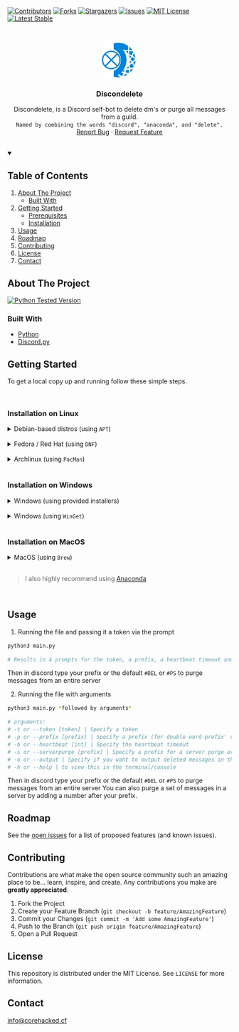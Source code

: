 [![Contributors][contributors-shield]][contributors-url]
[![Forks][forks-shield]][forks-url]
[![Stargazers][stars-shield]][stars-url]
[![Issues][issues-shield]][issues-url]
[![MIT License][license-shield]][license-url]
[![Latest Stable][releaselateststable-shield]][releaselateststable-url]




<!-- PROJECT LOGO -->
<br />
<p align="center">
  <a href="https://github.com/core-hacked/">
    <img src="logo.png" alt="Logo" width="80" height="80">
  </a>

  <h3 align="center">Discondelete</h3>

  <p align="center">
    Discondelete, is a Discord self-bot to delete dm's or purge all messages from a guild. <br/>
    <code>Named by combining the words "discord", "anaconda", and "delete".</code>
    <br />
    <a href="https://github.com/core-hacked/Discondelete/issues">Report Bug</a>
    ·
    <a href="https://github.com/core-hacked/Discondelete/issues">Request Feature</a>
    <br/>
    <br/>
  </p>
</p>



<!-- TABLE OF CONTENTS -->

<details open>
  <summary><h2>Table of Contents</h2></summary>
  <ol>
    <li>
      <a href="#about-the-project">About The Project</a>
      <ul>
        <li><a href="#built-with">Built With</a></li>
      </ul>
    </li>
    <li>
      <a href="#getting-started">Getting Started</a>
      <ul>
        <li><a href="#prerequisites">Prerequisites</a></li>
        <li><a href="#installation">Installation</a></li>
      </ul>
    </li>
    <li><a href="#usage">Usage</a></li>
    <li><a href="#roadmap">Roadmap</a></li>
    <li><a href="#contributing">Contributing</a></li>
    <li><a href="#license">License</a></li>
    <li><a href="#contact">Contact</a></li>
  </ol>
</details>



<!-- ABOUT THE PROJECT -->
## About The Project

[![Python Tested Version][python397test-shield]][releaselateststable-url]

### Built With

* [Python](https://www.python.org/)
* [Discord.py](https://github.com/Rapptz/discord.py)

<!-- GETTING STARTED -->
## Getting Started

To get a local copy up and running follow these simple steps.

<br/>

### Installation on Linux

<!-- Linux / Debian-based install -->
<details>
<summary> 
Debian-based distros (using <code>APT</code>)
</summary>

### Prerequisites

* Python
  ```sh
  sudo apt install python3
  ```
* Discord.py
  ```sh
  python3 -m pip install -U discord.py
  ```
* GIT
  ```sh
  sudo apt install git
  ```

### Installation
1. Clone the repo
   ```sh
   git clone https://github.com/core-hacked/Discondelete.git
   ```
2. Run the file with python
   ```sh
   python3 main.py
   ```
</details>
<br/>

<!-- Linux | Fedora/Red Hat (DNF) -->
<details>
<summary> 
Fedora / Red Hat (using <code>DNF</code>)
</summary>

### Prerequisites

* Python
  ```sh
  sudo dnf install python3
  ```
* Discord.py
  ```sh
  python3 -m pip install -U discord.py
  ```
* Git
  ```sh
  sudo dnf install git-all
  ```

### Installation
1. Clone the repo
   ```sh
   git clone https://github.com/core-hacked/Discondelete.git
   ```
2. Run the file with python
   ```sh
   python3 main.py
   ```
</details>
<br/>

<!-- Linux | Arch (Pacman) -->
<details>
<summary> 
Archlinux (using <code>PacMan</code>)
</summary>

### Prerequisites

* Python
  ```sh
  sudo pacman -S python
  ```
* Discord.py
  ```sh
  python3 -m pip install -U discord.py
  ```
* Git
  ```sh
  sudo pacman -S git
  ```

### Installation
1. Clone the repo
   ```sh
   git clone https://github.com/core-hacked/Discondelete.git
   ```
2. Run the file with python
   ```sh
   python3 main.py
   ```
</details>
<br/>

### Installation on Windows

<!-- Windows / Installers -->
<details>
<summary>
Windows (using provided installers)
</summary>
<br/>

1. Go to [python.org](https://www.python.org/downloads/) and download the latest version of Python (or 3.9.7).
2. Follow the installation wizard and install Python.
3. Go to [git-scm.com](https://git-scm.com/download/win), then download the installer (32-bit or 64-bit). 
4. follow the installation wizard and install Git.
5. Open command-prompt or PowerShell and install Discord.py using PIP. 
```bat
python3 -m pip install -U discord.py
```
6. Clone the repo using git.
```bat
git clone https://github.com/core-hacked/Discondelete.git
```
7. Change directory to the repo and run the file.
```bat
cd Discondelete
python3 main.py
```
</details>
<br/>

<!-- Windows / winget -->
<details>
<summary> 
Windows (using <code>WinGet</code>)
</summary>

### Prerequisites

* WinGet <br/>
  https://docs.microsoft.com/en-us/windows/package-manager/winget/
  <br/>

  > ⚠️ The winget command line tool is only supported on Windows 10 1709 (build 16299) or later at this time.
* Python
  ```powershell
  winget install -e --id Python.Python.3
  ```
* Discord.py
  ```powershell
  python3 -m pip install -U discord.py
  ```
* Git
  ```powershell
  winget install -e --id Git.Git
  ```

### Installation
1. Clone the repo
   ```bat
   git clone https://github.com/core-hacked/Discondelete.git
   ```
2. Run the file with python
   ```bat
   python3 main.py
   ```
</details>
<br/>

### Installation on MacOS

<!-- MacOS | Brew -->
<details>
<summary>
MacOS (using <code>Brew</code>)
</summary>

### Prerequisites

* [Brew](https://brew.sh/)
  ```sh
  /bin/bash -c "$(curl -fsSL https://raw.githubusercontent.com/Homebrew/install/HEAD/install.sh)"
  ```
* Python
  ```sh
  brew install python
  ```
* Discord.py
  ```sh
  python3 -m pip install -U discord.py
  ```
* Git
  ```sh
  brew install git
  ```

### Installation
1. Clone the repo
   ```sh
   git clone https://github.com/core-hacked/Discondelete.git
   ```
2. Run the file with python
   ```sh
   python3 main.py
   ```
</details>
<br/>

> I also highly recommend using [Anaconda](https://www.anaconda.com/)

<br/>

## Usage
1. Running the file and passing it a token via the prompt
  ```sh
  python3 main.py
  ```
  ```sh
  # Results in 4 prompts for the token, a prefix, a heartbeat timeout and the server purge prefix
  ```
  Then in discord type your prefix or the default ``#DEL`` or ``#PS`` to purge messages from an entire server

2. Running the file with arguments
  ```sh
  python3 main.py *followed by arguments*
  ```
  ```sh
  # arguments: 
  # -t or --token [token] | Specify a token
  # -p or --prefix [prefix] | Specify a prefix (for double word prefix' or ones with special char's use quotes)
  # -b or --heartbeat [int] | Specify the heartbeat timeout 
  # -s or --serverpurge [prefix] | Specify a prefix for a server purge or leave blank for default
  # -o or --output | Specify if you want to output deleted messages in the console
  # -h or --help | to view this in the terminal/console
  ```
  Then in discord type your prefix or the default ``#DEL`` or ``#PS`` to purge messages from an entire server
  You can also purge a set of messages in a server by adding a number after your prefix.

<!-- ROADMAP -->
## Roadmap

See the [open issues](https://github.com/core-hacked/Discondelete/issues) for a list of proposed features (and known issues).



<!-- CONTRIBUTING -->
## Contributing

Contributions are what make the open source community such an amazing place to be... learn, inspire, and create. Any contributions you make are **greatly appreciated**.

1. Fork the Project
2. Create your Feature Branch (`git checkout -b feature/AmazingFeature`)
3. Commit your Changes (`git commit -m 'Add some AmazingFeature'`)
4. Push to the Branch (`git push origin feature/AmazingFeature`)
5. Open a Pull Request



<!-- LICENSE -->
## License

This repository is distributed under the MIT License. See `LICENSE` for more information.



<!-- CONTACT -->
## Contact

[info@corehacked.cf](mailto:info@corehacked.cf)


<!-- MARKDOWN LINKS & IMAGES -->
<!-- https://www.markdownguide.org/basic-syntax/#reference-style-links -->
[contributors-shield]: https://img.shields.io/github/contributors/core-hacked/Discondelete.svg?colorA=1e1e28&colorB=E38C8F&style=for-the-badge&logo=starship%20style=for-the-badge
[contributors-url]: https://github.com/core-hacked/Discondelete/graphs/contributors
[forks-shield]: https://img.shields.io/github/forks/core-hacked/Discondelete.svg?colorA=1e1e28&colorB=A4B9EF&style=for-the-badge&logo=starship%20style=for-the-badge
[forks-url]: https://github.com/core-hacked/Discondelete/network/members
[stars-shield]: https://img.shields.io/github/stars/core-hacked/Discondelete.svg?colorA=1e1e28&colorB=EBDDAA&style=for-the-badge&logo=starship%20style=for-the-badge
[stars-url]: https://github.com/core-hacked/Discondelete/stargazers
[issues-shield]: https://img.shields.io/github/issues/core-hacked/Discondelete.svg?colorA=1e1e28&colorB=B1E3AD&style=for-the-badge&logo=starship%20style=for-the-badge
[issues-url]: https://github.com/core-hacked/Discondelete/issues
[license-shield]: https://img.shields.io/github/license/core-hacked/Discondelete.svg?colorA=1e1e28&colorB=F9C096&style=for-the-badge&logo=starship%20style=for-the-badge
[license-url]: https://github.com/core-hacked/Discondelete/blob/master/LICENSE
[python397test-shield]: https://img.shields.io/badge/Python%203.9.7-Working-green?colorA=1e1e28&colorB=B1E3AD&style=for-the-badge&logo=starship%20style=for-the-badge
[releaselateststable-shield]: https://img.shields.io/badge/Release-Stable%3A%20v1.2.2-blue?colorA=1e1e28&colorB=A4B9EF&style=for-the-badge&logo=starship%20style=for-the-badge
[releaselateststable-url]: https://github.com/core-hacked/Discondelete/releases/latest
